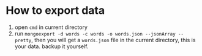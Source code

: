 # How to export data
1. open `cmd` in current directory
2. run  `mongoexport -d words -c words -o words.json --jsonArray --pretty`, then you will get a `words.json` file in the current directory, this is your data. backup it yourself.
